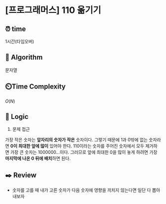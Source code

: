 # [프로그래머스] 110 옮기기

## ⏰  **time**

1시간(타임오버)

## :pushpin: **Algorithm**

문자열

## ⏲️**Time Complexity**

$O(N)$

## :round_pushpin: **Logic**
1. 문제 접근
   
가장 작은 숫자는 **앞자리의 숫자가 작은** 숫자이다. 
그렇기 때문에 1과 0밖에 없는 숫자라면 **0이 최대한 앞에 많이** 있어야 한다.
110이라는 숫자를 주어진 숫자에서 모두 제거하면 가장 큰 숫자는 1000000...이다.
그러므로 앞에 최대한 0을 많이 놓게 하려면 가장 **마지막에 나온 0 뒤에 배치**하면 된다.

## :black_nib: **Review**
- 숫자를 고를 때 내가 고른 숫자가 다음 숫자에 영향을 끼치지 않는다면 일단 다 뽑아내보자
